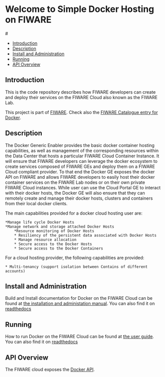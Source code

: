 # Welcome to Simple Docker Hosting on FIWARE

#<a name="top"></a>
* [Introduction](#introduction)
* [Description](#description)
* [Install and Administration](#install-and-administration)
* [Running](#running)
* [API Overview](#api-overview)


## Introduction

This is the code repository describes how FIWARE developers can create and deploy their services on the FIWARE Cloud also known as the FIWARE Lab.

This project is part of [FIWARE](http://www.fiware.org). Check also the [FIWARE Catalogue entry for Docker](http://catalogue.fiware.org/enablers/Docker).

## Description
The Docker Generic Enabler provides the basic docker container hosting capabilities, as well as management of the corresponding resources within the Data Center that hosts a particular FIWARE Cloud Container Instance. It will ensure that FIWARE developers can leverage the docker ecosystem to create services composed of FIWARE GEs and deploy them on a FIWARE Cloud compliant provider. To that end the Docker GE exposes the docker API on FIWARE and allows FIWARE developers to easily host their docker container services on the FIWARE Lab nodes or on their own private FIWARE Cloud instances. While user can use the Cloud Portal GE to interact with their docker hosts, the Docker GE will also ensure that they can remotely create and manage their docker hosts, clusters and containers from their local docker clients.

The main capabilities provided for a docker cloud hosting user are:

	*Manage life cycle Docker Hosts
	*Manage network and storage attached Docker Hosts
    	*Resource monitoring of Docker Hosts
    	* Resiliency of the persistent data associated with Docker Hosts
    	* Manage resource allocation
    	* Secure access to the Docker Hosts
    	* Secure access to the Docker Containers 

For a cloud hosting provider, the following capabilities are provided:

    * Multi-tenancy (support isolation between Contains of different accounts)

## Install and Administration

Build and Install documentation for Docker on the FIWARE Cloud can be found at [the installation and administation manual](./doc/manuals/install.md). You can also find it on [readthedocs](http://simple-docker-hosting-on-fiware-cloud.readthedocs.org/en/latest/manuals/install/)


## Running

How to run Docker on the FIWARE Cloud can be found at [the user guide](doc/manuals/userguide.md). You can also find it on [readthedocs](http://simple-docker-hosting-on-fiware-cloud.readthedocs.org/en/latest/manuals/userdoc/)


## API Overview
The FIWARE cloud exposes the [Docker API](https://docs.docker.com/reference/api/docker_remote_api/).
 

